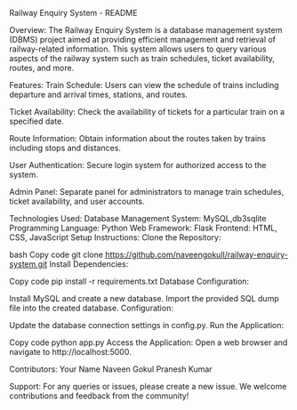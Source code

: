 
Railway Enquiry System - README

Overview:
The Railway Enquiry System is a database management system (DBMS) project aimed at providing efficient management and retrieval of railway-related information. This system allows users to query various aspects of the railway system such as train schedules, ticket availability, routes, and more.

Features:
Train Schedule: Users can view the schedule of trains including departure and arrival times, stations, and routes.

Ticket Availability: Check the availability of tickets for a particular train on a specified date.

Route Information: Obtain information about the routes taken by trains including stops and distances.

User Authentication: Secure login system for authorized access to the system.

Admin Panel: Separate panel for administrators to manage train schedules, ticket availability, and user accounts.

Technologies Used:
Database Management System: MySQL,db3sqlite
Programming Language: Python
Web Framework: Flask
Frontend: HTML, CSS, JavaScript
Setup Instructions:
Clone the Repository:

bash
Copy code
git clone https://github.com/naveengokull/railway-enquiry-system.git
Install Dependencies:

Copy code
pip install -r requirements.txt
Database Configuration:

Install MySQL and create a new database.
Import the provided SQL dump file into the created database.
Configuration:

Update the database connection settings in config.py.
Run the Application:

Copy code
python app.py
Access the Application:
Open a web browser and navigate to http://localhost:5000.

Contributors:
Your Name
Naveen Gokul
Pranesh Kumar


Support:
For any queries or issues, please create a new issue. We welcome contributions and feedback from the community!

